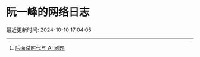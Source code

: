 # 阮一峰的网络日志

最近更新时间: 2024-10-10 17:04:05

--- 
1. [后面试时代与 AI 刷题](http://www.ruanyifeng.com/blog/2024/10/ai-code-interview.html) 
